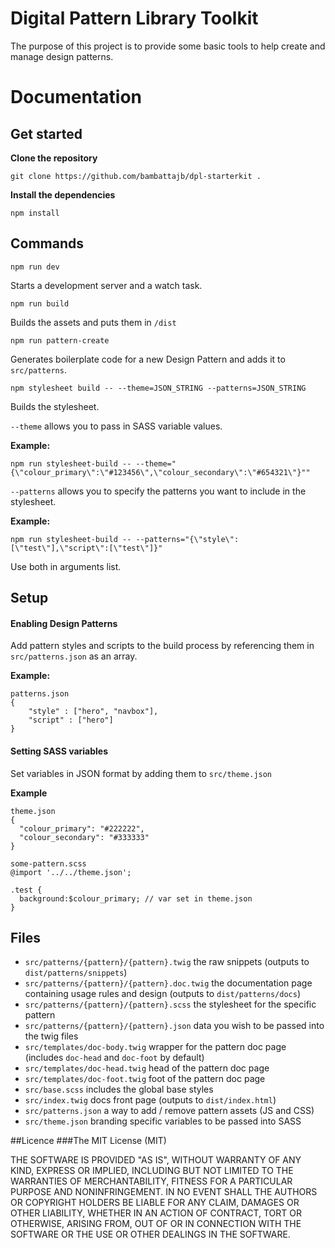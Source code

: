 # Digital Pattern Library Toolkit

The purpose of this project is to provide some basic tools to help create and manage design patterns. 

# Documentation

## Get started

**Clone the repository**

`git clone https://github.com/bambattajb/dpl-starterkit .`

**Install the dependencies**

`npm install`

## Commands

``npm run dev``

Starts a development server and a watch task.

``npm run build``

Builds the assets and puts them in `/dist`

``npm run pattern-create``

Generates boilerplate code for a new Design Pattern and adds it to `src/patterns`.

``npm stylesheet build -- --theme=JSON_STRING --patterns=JSON_STRING``

Builds the stylesheet.

`--theme` allows you to pass in SASS variable values. 

**Example:**

``npm run stylesheet-build -- --theme="{\"colour_primary\":\"#123456\",\"colour_secondary\":\"#654321\"}""``

`--patterns` allows you to specify the patterns you want to include in the stylesheet. 

**Example:**

``npm run stylesheet-build -- --patterns="{\"style\":[\"test\"],\"script\":[\"test\"]}"``

Use both in arguments list. 

## Setup
#### Enabling Design Patterns
Add pattern styles and scripts to the build process by referencing them in `src/patterns.json` as an array. 

**Example:**

````
patterns.json
{
    "style" : ["hero", "navbox"],
    "script" : ["hero"]
}
````

#### Setting SASS variables
Set variables in JSON format by adding them to `src/theme.json`

**Example**

````
theme.json
{
  "colour_primary": "#222222",
  "colour_secondary": "#333333"
}
````

````
some-pattern.scss
@import '../../theme.json';

.test {
  background:$colour_primary; // var set in theme.json
}
````

## Files
- `src/patterns/{pattern}/{pattern}.twig` the raw snippets  (outputs to `dist/patterns/snippets`)
- `src/patterns/{pattern}/{pattern}.doc.twig` the documentation page containing usage rules and design (outputs to `dist/patterns/docs`)
- `src/patterns/{pattern}/{pattern}.scss` the stylesheet for the specific pattern
- `src/patterns/{pattern}/{pattern}.json` data you wish to be passed into the twig files 
- `src/templates/doc-body.twig` wrapper for the pattern doc page (includes `doc-head` and `doc-foot` by default)
- `src/templates/doc-head.twig` head of the pattern doc page
- `src/templates/doc-foot.twig` foot of the pattern doc page
- `src/base.scss` includes the global base styles
- `src/index.twig` docs front page (outputs to `dist/index.html`)
- `src/patterns.json` a way to add / remove pattern assets (JS and CSS)
- `src/theme.json` branding specific variables to be passed into SASS

##Licence
###The MIT License (MIT)

THE SOFTWARE IS PROVIDED "AS IS", WITHOUT WARRANTY OF ANY KIND, EXPRESS OR IMPLIED, INCLUDING BUT NOT LIMITED TO THE WARRANTIES OF MERCHANTABILITY, FITNESS FOR A PARTICULAR PURPOSE AND NONINFRINGEMENT. IN NO EVENT SHALL THE AUTHORS OR COPYRIGHT HOLDERS BE LIABLE FOR ANY CLAIM, DAMAGES OR OTHER LIABILITY, WHETHER IN AN ACTION OF CONTRACT, TORT OR OTHERWISE, ARISING FROM, OUT OF OR IN CONNECTION WITH THE SOFTWARE OR THE USE OR OTHER DEALINGS IN THE SOFTWARE.